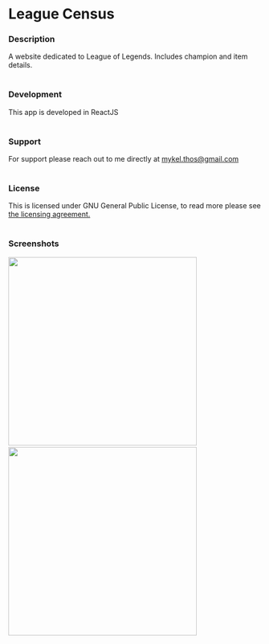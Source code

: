 # League Census


### Description
A website dedicated to League of Legends. Includes champion and item details. 
<br/><br/>
### Development
This app is developed in ReactJS
<br/><br/>
### Support
For support please reach out to me directly at mykel.thos@gmail.com
<br/><br/>
### License
This is licensed under GNU General Public License, to read more please see <a href="https://github.com/MThos/lol/blob/main/LICENSE">the licensing agreement.</a>
<br/><br/>
### Screenshots
<p float="left">
  <img src="https://i.imgur.com/MghESlt.png" width="375">&nbsp;&nbsp;
  <img src="https://i.imgur.com/7BdSJc6.png" width="375">&nbsp;&nbsp;
</p>
